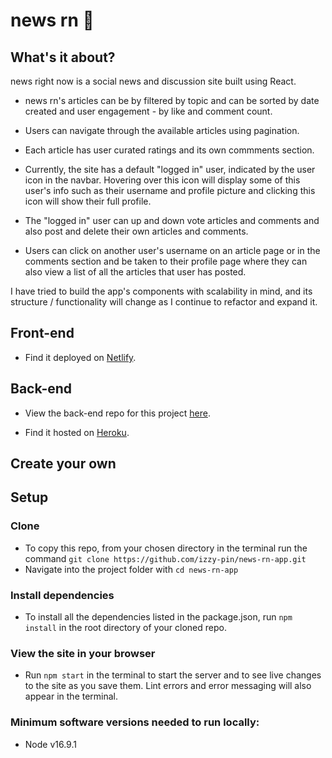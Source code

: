 # news rn 📰

## What's it about?

news right now is a social news and discussion site built using React.

- news rn's articles can be by filtered by topic and can be sorted by date created and user engagement - by like and comment count.
- Users can navigate through the available articles using pagination.
- Each article has user curated ratings and its own commments section.

- Currently, the site has a default "logged in" user, indicated by the user icon in the navbar. Hovering over this icon will display some of this user's info such as their username and profile picture and clicking this icon will show their full profile.

- The "logged in" user can up and down vote articles and comments and also post and delete their own articles and comments.

- Users can click on another user's username on an article page or in the comments section and be taken to their profile page where they can also view a list of all the articles that user has posted.

I have tried to build the app's components with scalability in mind, and its structure / functionality will change as I continue to refactor and expand it.

## Front-end

- Find it deployed on [Netlify](https://newsrn.netlify.app/).

## Back-end

- View the back-end repo for this project [here](https://github.com/izzy-pin/news-rn).

- Find it hosted on [Heroku](https://newsrn.herokuapp.com/api/).

## Create your own

## Setup

### Clone

- To copy this repo, from your chosen directory in the terminal run the command `git clone https://github.com/izzy-pin/news-rn-app.git`
- Navigate into the project folder with `cd news-rn-app`

### Install dependencies

- To install all the dependencies listed in the package.json, run `npm install` in the root directory of your cloned repo.

### View the site in your browser

- Run `npm start` in the terminal to start the server and to see live changes to the site as you save them. Lint errors and error messaging will also appear in the terminal.

### Minimum software versions needed to run locally:

- Node v16.9.1
